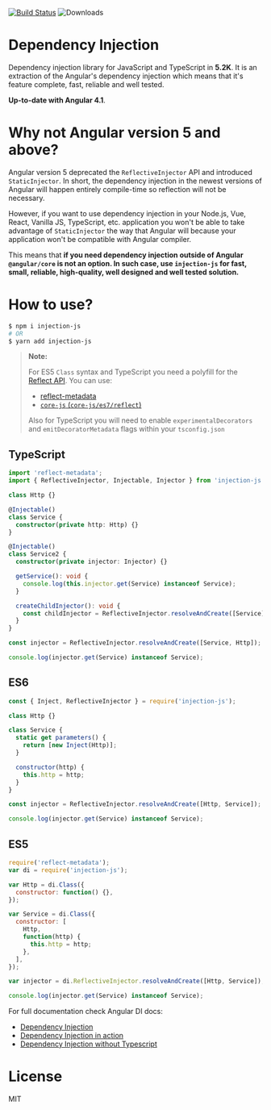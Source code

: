 [![Build Status](https://travis-ci.org/mgechev/injection-js.svg?branch=master)](https://travis-ci.org/mgechev/injection-js) ![Downloads](https://img.shields.io/npm/dm/injection-js.svg)

# Dependency Injection

Dependency injection library for JavaScript and TypeScript in **5.2K**. It is an extraction of the Angular's dependency injection which means that it's feature complete, fast, reliable and well tested.

**Up-to-date with Angular 4.1**.

# Why not Angular version 5 and above?

Angular version 5 deprecated the `ReflectiveInjector` API and introduced `StaticInjector`. In short, the dependency injection in the newest versions of Angular will happen entirely compile-time so reflection will not be necessary.

However, if you want to use dependency injection in your Node.js, Vue, React, Vanilla JS, TypeScript, etc. application you won't be able to take advantage of `StaticInjector` the way that Angular will because your application won't be compatible with Angular compiler.

This means that **if you need dependency injection outside of Angular `@angular/core` is not an option. In such case, use `injection-js` for fast, small, reliable, high-quality, well designed and well tested solution.**

# How to use?

```sh
$ npm i injection-js
# OR
$ yarn add injection-js
```

> **Note:**
>
> For ES5 `Class` syntax and TypeScript you need a polyfill for the [Reflect API](http://www.ecma-international.org/ecma-262/6.0/#sec-reflection).
> You can use:
>
> - [reflect-metadata](https://www.npmjs.com/package/reflect-metadata)
> - [`core-js` (`core-js/es7/reflect`)](https://www.npmjs.com/package/core-js)
>
> Also for TypeScript you will need to enable `experimentalDecorators` and `emitDecoratorMetadata` flags within your `tsconfig.json`

## TypeScript

```ts
import 'reflect-metadata';
import { ReflectiveInjector, Injectable, Injector } from 'injection-js';

class Http {}

@Injectable()
class Service {
  constructor(private http: Http) {}
}

@Injectable()
class Service2 {
  constructor(private injector: Injector) {}

  getService(): void {
    console.log(this.injector.get(Service) instanceof Service);
  }

  createChildInjector(): void {
    const childInjector = ReflectiveInjector.resolveAndCreate([Service], this.injector);
  }
}

const injector = ReflectiveInjector.resolveAndCreate([Service, Http]);

console.log(injector.get(Service) instanceof Service);
```

## ES6

```js
const { Inject, ReflectiveInjector } = require('injection-js');

class Http {}

class Service {
  static get parameters() {
    return [new Inject(Http)];
  }

  constructor(http) {
    this.http = http;
  }
}

const injector = ReflectiveInjector.resolveAndCreate([Http, Service]);

console.log(injector.get(Service) instanceof Service);
```

## ES5

```js
require('reflect-metadata');
var di = require('injection-js');

var Http = di.Class({
  constructor: function() {},
});

var Service = di.Class({
  constructor: [
    Http,
    function(http) {
      this.http = http;
    },
  ],
});

var injector = di.ReflectiveInjector.resolveAndCreate([Http, Service]);

console.log(injector.get(Service) instanceof Service);
```

For full documentation check Angular DI docs:

- [Dependency Injection](https://v4.angular.io/guide/dependency-injection)
- [Dependency Injection in action](https://v4.angular.io/guide/dependency-injection-in-action)
- [Dependency Injection without Typescript](https://v2.angular.io/docs/ts/latest/cookbook/ts-to-js.html#!#dependency-injection)

# License

MIT

